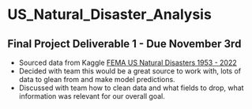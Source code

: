 # US_Natural_Disaster_Analysis
 
## Final Project Deliverable 1 - Due November 3rd

* Sourced data from Kaggle [FEMA US Natural Disasters 1953 - 2022](https://www.kaggle.com/datasets/headsortails/us-natural-disaster-declarations?resource=download)
* Decided with team this would be a great source to work with, lots of data to glean from and make model predictions.
* Discussed with team how to clean data and what fields to drop, what information was relevant for our overall goal.